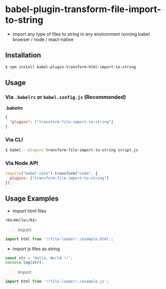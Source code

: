 # babel-plugin-transform-file-import-to-string

- import any type of files to string in any environment running babel browser / node / react-native 

## Installation

```sh
$ npm install babel-plugin-transform-html-import-to-string
```
## Usage

### Via `.babelrc` or `babel.config.js` (Recommended)

**.babelrc**

```json
{
  "plugins": ["transform-file-import-to-string"]
}
```

### Via CLI

```sh
$ babel --plugins transform-file-import-to-string script.js
```

### Via Node API

```javascript
require("babel-core").transform("code", {
  plugins: ["transform-file-import-to-string"]
});
```


## Usage Examples

- import html files
```html
<h1>Hello</h1>
```

> Import

```js
import html from '!!file-loader!./example.html';
```


- import js files as string
```js
const str = 'Hello, World !!';
console.log(str);

```

> Import

```js
import html from '!!file-loader!./example.js';
```
